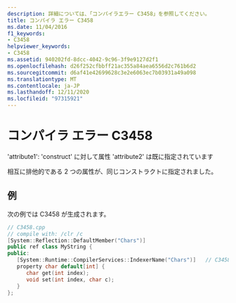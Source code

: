 ```yaml
---
description: 詳細については、「コンパイラエラー C3458」を参照してください。
title: コンパイラ エラー C3458
ms.date: 11/04/2016
f1_keywords:
- C3458
helpviewer_keywords:
- C3458
ms.assetid: 940202fd-8dcc-4042-9c96-3f9e9127d2f1
ms.openlocfilehash: d26f252cfbbff21ac355a84aea6556d2c761b6d2
ms.sourcegitcommit: d6af41e42699628c3e2e6063ec7b03931a49a098
ms.translationtype: MT
ms.contentlocale: ja-JP
ms.lasthandoff: 12/11/2020
ms.locfileid: "97315921"
---
```

# <a name="compiler-error-c3458"></a>コンパイラ エラー C3458

'attribute1': 'construct' に対して属性 'attribute2' は既に指定されています

相互に排他的である 2 つの属性が、同じコンストラクトに指定されました。

## <a name="example"></a>例

次の例では C3458 が生成されます。

```cpp
// C3458.cpp
// compile with: /clr /c
[System::Reflection::DefaultMember("Chars")]
public ref class MyString {
public:
   [System::Runtime::CompilerServices::IndexerName("Chars")]   // C3458
   property char default[int] {
      char get(int index);
      void set(int index, char c);
   }
};
```
